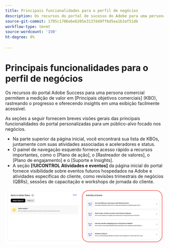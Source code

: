 ```yaml
---
title: Principais funcionalidades para o perfil de negócios
description: Os recursos do portal de sucesso do Adobe para uma persona de negócios permitem a medição de valor entre os principais objetivos de negócios, rastreando o progresso e oferecendo insights em uma exibição facilmente acessível.
source-git-commit: 1705c1706ebeb205e3137d49ff6d5ea1b3af51db
workflow-type: tm+mt
source-wordcount: '150'
ht-degree: 0%

---
```



# Principais funcionalidades para o perfil de negócios

Os recursos do portal Adobe Success para uma persona comercial permitem a medição de valor em [Principais objetivos comerciais] (KBO), rastreando o progresso e oferecendo insights em uma exibição facilmente acessível.

As seções a seguir fornecem breves visões gerais das principais funcionalidades do portal personalizadas para um público-alvo focado nos negócios.

* Na parte superior da página inicial, você encontrará sua lista de KBOs, juntamente com suas atividades associadas e aceleradores e status.
* O painel de navegação esquerdo fornece acesso rápido a recursos importantes, como o [Plano de ação], o [Rastreador de valores], o [Plano de engajamento] e o [Suporte e Insights].
* A seção **[!UICONTROL Atividades e eventos]** da página inicial do portal fornece visibilidade sobre eventos futuros hospedados na Adobe e atividades específicas do cliente, como revisões trimestrais de negócios (QBRs), sessões de capacitação e workshops de jornada do cliente.

![atividades e eventos](/help/adobe-success-portal/assets/activities-and-events.png)
